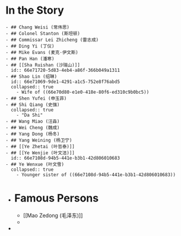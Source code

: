 # In the Story
	- ## Chang Weisi (常伟思)
	- ## Colonel Stanton (斯坦顿)
	- ## Commissar Lei Zhicheng (雷志成)
	- ## Ding Yi (丁仪)
	- ## Mike Evans (麦克·伊文斯)
	- ## Pan Han (潘寒)
	- ## [[Sha Ruishan (沙瑞山)]]
	  id:: 66e71720-5d83-4eb4-a86f-366b049a1311
	- ## Shao Lin (绍琳)
	  id:: 66e71069-9de1-4291-a1c5-752e8f76abd5
	  collapsed:: true
		- Wife of ((66e70d80-e1e0-418e-80f6-ed310c9b0bc5))
	- ## Shen Yufei (申玉菲)
	- ## Shi Qiang (史强)
	  collapsed:: true
		- "Da Shi"
	- ## Wang Miao (汪淼)
	- ## Wei Cheng (魏成)
	- ## Yang Dong (杨冬)
	- ## Yang Weining (杨卫宁)
	- ## [[Ye Zhetai (叶哲泰)]]
	- ## [[Ye Wenjie (叶文洁)]]
	  id:: 66e7108d-94b5-441e-b3b1-42d806010683
	- ## Ye Wenxue (叶文雪)
	  collapsed:: true
		- Younger sister of ((66e7108d-94b5-441e-b3b1-42d806010683))
- # Famous Persons
	- [[Mao Zedong (毛泽东)]]
	-
-